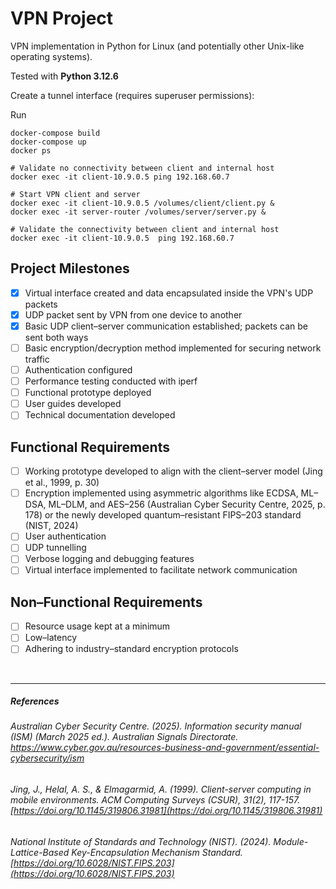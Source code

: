 # VPN Project
VPN implementation in Python for Linux (and potentially other Unix-like operating systems).

Tested with **Python 3.12.6**

Create a tunnel interface (requires superuser permissions):

Run
```shell
docker-compose build
docker-compose up
docker ps

# Validate no connectivity between client and internal host
docker exec -it client-10.9.0.5 ping 192.168.60.7

# Start VPN client and server
docker exec -it client-10.9.0.5 /volumes/client/client.py &
docker exec -it server-router /volumes/server/server.py &

# Validate the connectivity between client and internal host
docker exec -it client-10.9.0.5  ping 192.168.60.7
```

## Project Milestones
- [x] Virtual interface created and data encapsulated inside the VPN's UDP packets  
- [x] UDP packet sent by VPN from one device to another  
- [x] Basic UDP client–server communication established; packets can be sent both ways  
- [ ] Basic encryption/decryption method implemented for securing network traffic  
- [ ] Authentication configured  
- [ ] Performance testing conducted with iperf  
- [ ] Functional prototype deployed  
- [ ] User guides developed  
- [ ] Technical documentation developed  

## Functional Requirements
- [ ] Working prototype developed to align with the client–server model (Jing et al., 1999, p. 30)
- [ ] Encryption implemented using asymmetric algorithms like ECDSA, ML–DSA, ML–DLM, and AES–256 (Australian Cyber Security Centre, 2025, p. 178) or the newly developed quantum–resistant FIPS–203 standard (NIST, 2024) 
- [ ] User authentication  
- [ ] UDP tunnelling 
- [ ] Verbose logging and debugging features
- [ ] Virtual interface implemented to facilitate network communication

## Non–Functional Requirements
- [ ] Resource usage kept at a minimum
- [ ] Low–latency
- [ ] Adhering to industry–standard encryption protocols
<br>

---

##### References  
  
###### Australian Cyber Security Centre. (2025). *Information security manual (ISM) (March 2025 ed.).* Australian Signals Directorate. https://www.cyber.gov.au/resources-business-and-government/essential-cybersecurity/ism

###### Jing, J., Helal, A. S., & Elmagarmid, A. (1999). *Client-server computing in mobile environments.* ACM Computing Surveys (CSUR), *31(2)*, 117-157. [https://doi.org/10.1145/319806.31981](https://doi.org/10.1145/319806.31981)  

###### National Institute of Standards and Technology (NIST). (2024). *Module-Lattice-Based Key-Encapsulation Mechanism Standard.* [https://doi.org/10.6028/NIST.FIPS.203](https://doi.org/10.6028/NIST.FIPS.203)
